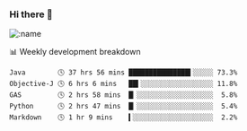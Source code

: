 ### Hi there 👋

<!--
**lv2020/lv2020** is a ✨ _special_ ✨ repository because its `README.md` (this file) appears on your GitHub profile.

Here are some ideas to get you started:

- 🔭 I’m currently working on ...
- 🌱 I’m currently learning ...
- 👯 I’m looking to collaborate on ...
- 🤔 I’m looking for help with ...
- 💬 Ask me about ...
- 📫 How to reach me: ...
- 😄 Pronouns: ...
- ⚡ Fun fact: ...
-->
![:name](https://count.getloli.com/get/@:lv2020)
 <!-- waka-box start -->
📊 Weekly development breakdown
```text
Java        🕓 37 hrs 56 mins ███████████████▍░░░░░ 73.3%
Objective-J 🕓 6 hrs 6 mins   ██▍░░░░░░░░░░░░░░░░░░ 11.8%
GAS         🕓 2 hrs 58 mins  █▏░░░░░░░░░░░░░░░░░░░  5.8%
Python      🕓 2 hrs 47 mins  █▏░░░░░░░░░░░░░░░░░░░  5.4%
Markdown    🕓 1 hr 9 mins    ▍░░░░░░░░░░░░░░░░░░░░  2.2%
```
<!-- Powered by https://github.com/YouEclipse/waka-box-go . -->
<!-- waka-box end -->
